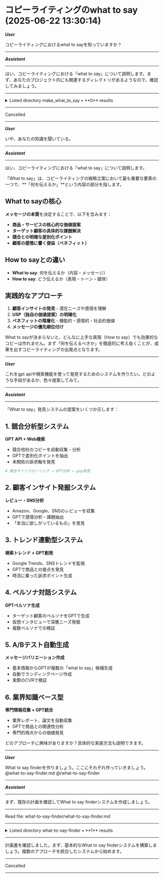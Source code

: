 <!-- Generated by SpecStory -->

# コピーライティングのwhat to say (2025-06-22 13:30:14)

_**User**_

コピーライティングにおけるwhat to sayを知っていますか？

---

_**Assistant**_



---

はい、コピーライティングにおける「what to say」について説明します。まず、あなたのプロジェクト内にも関連するディレクトリがあるようなので、確認してみましょう。

---

<details>
            <summary>Listed directory make_what_to_say • **0** results</summary>
        
No results found
</details>

---

Cancelled

---

_**User**_

いや、あなたの知識を聞いている。

---

_**Assistant**_



---

はい、コピーライティングにおける「what to say」について説明します。

「What to say」は、コピーライティングの戦略立案において最も重要な要素の一つで、**「何を伝えるか」**という内容の部分を指します。

## What to sayの核心

**メッセージの本質**を決定することで、以下を含みます：

- **商品・サービスの核心的な価値提案**
- **ターゲット顧客の具体的な課題解決**
- **競合との明確な差別化ポイント**
- **顧客の感情に響く便益（ベネフィット）**

## How to sayとの違い

- **What to say**: 何を伝えるか（内容・メッセージ）
- **How to say**: どう伝えるか（表現・トーン・媒体）

## 実践的なアプローチ

1. **顧客インサイトの発見** - 潜在ニーズや感情を理解
2. **USP（独自の価値提案）の明確化**
3. **ベネフィットの階層化** - 機能的・感情的・社会的価値
4. **メッセージの優先順位付け**

What to sayが決まらないと、どんなに上手な表現（How to say）でも効果的なコピーは作れません。まず「何を伝えるべきか」を徹底的に考え抜くことが、成果を出すコピーライティングの出発点となります。

---

_**User**_

これをgpt apiや検索機能を使って発見するためのシステムを作りたい。どのような手段があるか、色々提案してみて。

---

_**Assistant**_



---

「What to say」発見システムの提案をいくつか示します：

## 1. 競合分析型システム

**GPT API + Web検索**
- 競合他社のコピーを自動収集・分析
- GPTで差別化ポイントを抽出
- 未開拓の訴求軸を発見

```python
# 競合サイトクローリング → GPT分析 → gap発見
```

## 2. 顧客インサイト発掘システム

**レビュー・SNS分析**
- Amazon、Google、SNSのレビューを収集
- GPTで感情分析・課題抽出
- 「本当に欲しがっているもの」を発見

## 3. トレンド連動型システム

**検索トレンド + GPT創発**
- Google Trends、SNSトレンドを監視
- GPTで商品との接点を発見
- 時流に乗った訴求ポイント生成

## 4. ペルソナ対話システム

**GPTペルソナ生成**
- ターゲット顧客のペルソナをGPTで生成
- 仮想インタビューで深層ニーズ発掘
- 複数ペルソナでの検証

## 5. A/Bテスト自動生成

**メッセージバリエーション作成**
- 基本情報からGPTが複数の「what to say」候補生成
- 自動でランディングページ作成
- 実際のCVRで検証

## 6. 業界知識ベース型

**専門情報収集 + GPT統合**
- 業界レポート、論文を自動収集
- GPTで商品との関連性分析
- 専門的視点からの価値発見

どのアプローチに興味がありますか？具体的な実装方法も説明できます。

---

_**User**_

What to say finderを作りましょう。ここにそれぞれ作っていきましょう。
@what-to-say-finder.md @/what-to-say-finder 

---

_**Assistant**_



---

まず、既存の計画を確認してWhat to say finderシステムを作成しましょう。

---

Read file: what-to-say-finder/what-to-say-finder.md

---

<details>
            <summary>Listed directory what-to-say-finder • **1** results</summary>
        
| Name |
|-------|
| 📄 `what-to-say-finder.md` |

</details>

---

計画書を確認しました。まず、基本的なWhat to say finderシステムを構築しましょう。複数のアプローチを統合したシステムから始めます。

---

Cancelled

---

